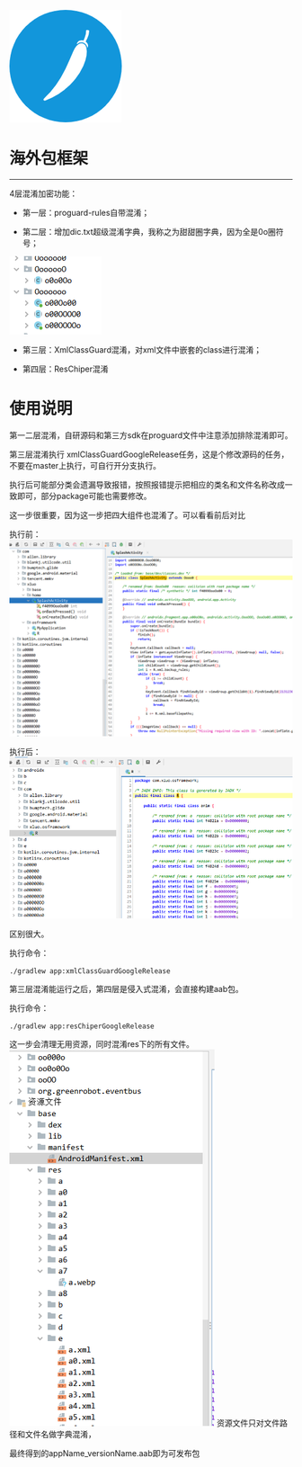 ![img](./lib_base/src/main/res/mipmap-xxhdpi/icon_logo.png)

# 海外包框架
---

4层混淆加密功能：
* 第一层：proguard-rules自带混淆；

* 第二层：增加dic.txt超级混淆字典，我称之为甜甜圈字典，因为全是0o圈符号；

![img](./screenshot/tiantianquan.png)

* 第三层：XmlClassGuard混淆，对xml文件中嵌套的class进行混淆；

* 第四层：ResChiper混淆

# 使用说明

第一二层混淆，自研源码和第三方sdk在proguard文件中注意添加排除混淆即可。

第三层混淆执行 xmlClassGuardGoogleRelease任务，这是个修改源码的任务，不要在master上执行，可自行开分支执行。

执行后可能部分类会遗漏导致报错，按照报错提示把相应的类名和文件名称改成一致即可，部分package可能也需要修改。

这一步很重要，因为这一步把四大组件也混淆了。可以看看前后对比

执行前：
![img](./screenshot/before_xmlguard.png)

执行后：
![img](./screenshot/after_xmlguard.png)

区别很大。

执行命令：
```shell
./gradlew app:xmlClassGuardGoogleRelease
```

第三层混淆能运行之后，第四层是侵入式混淆，会直接构建aab包。

执行命令：
```shell
./gradlew app:resChiperGoogleRelease
```
这一步会清理无用资源，同时混淆res下的所有文件。
![img](./screenshot/reschiper.png)
资源文件只对文件路径和文件名做字典混淆，


最终得到的appName_versionName.aab即为可发布包
